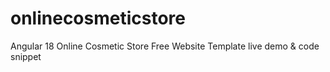 # onlinecosmeticstore
Angular 18 Online Cosmetic Store Free Website Template live demo & code snippet
